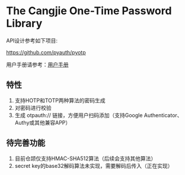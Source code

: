 # The Cangjie One-Time Password Library
API设计参考如下项目:

https://github.com/pyauth/pyotp

用户手册请参考：[用户手册](制作中)

## 特性
1. 支持HOTP和TOTP两种算法的密码生成
2. 对密码进行校验
3. 生成 otpauth:// 链接，方便用户扫码添加（支持Google Authenticator、Authy或其他兼容APP）

## 待完善功能
1. 目前仓颉仅支持HMAC-SHA512算法（后续会支持其他算法）
2. secret key的base32解码算法未实现，需要解码后传入（正在实现）
